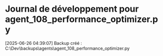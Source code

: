 # Journal de développement pour agent_108_performance_optimizer.py

[2025-06-26 04:39:07] Backup créé : C:\Dev\backups\agents\agent_108_performance_optimizer.py

